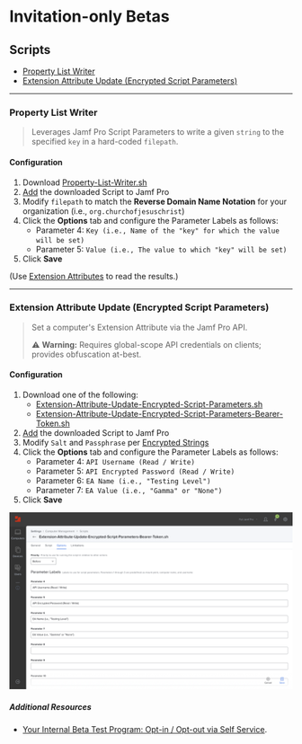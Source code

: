 # Invitation-only Betas
## Scripts

- [Property List Writer](#property-list-writer)
- [Extension Attribute Update (Encrypted Script Parameters)](#extension-attribute-update-encrypted-script-parameters)

---

### Property List Writer

> Leverages Jamf Pro Script Parameters to write a given `string` to the specified `key` in a hard-coded `filepath`.

#### Configuration

1. Download [Property-List-Writer.sh](Property-List-Writer.sh)
1. [Add](https://docs.jamf.com/10.37.0/jamf-pro/documentation/Scripts.html?hl=scripts#ID-000234ed) the downloaded Script to Jamf Pro
1. Modify `filepath` to match the **Reverse Domain Name Notation** for your organization (i.e., `org.churchofjesuschrist`)
1. Click the **Options** tab and configure the Parameter Labels as follows:
	- Parameter 4: `Key (i.e., Name of the "key" for which the value will be set)`
	- Parameter 5: `Value (i.e., The value to which "key" will be set)`
1. Click **Save**

(Use [Extension Attributes](https://github.com/dan-snelson/Invitation-only-Betas/tree/main/ExtensionAttributes) to read the results.)

---

### Extension Attribute Update (Encrypted Script Parameters)

> Set a computer's Extension Attribute via the Jamf Pro API.
> 
> :warning:  **Warning:** Requires global-scope API credentials on clients; provides obfuscation at-best.

#### Configuration

1. Download one of the following:
	- [Extension-Attribute-Update-Encrypted-Script-Parameters.sh](Extension-Attribute-Update-Encrypted-Script-Parameters.sh)
	- [Extension-Attribute-Update-Encrypted-Script-Parameters-Bearer-Token.sh](Extension-Attribute-Update-Encrypted-Script-Parameters-Bearer-Token.sh)
1. [Add](https://docs.jamf.com/10.37.0/jamf-pro/documentation/Scripts.html?hl=scripts#ID-000234ed) the downloaded Script to Jamf Pro
1. Modify `Salt` and `Passphrase` per [Encrypted Strings](https://github.com/brysontyrrell/EncryptedStrings)
1. Click the **Options** tab and configure the Parameter Labels as follows:
	- Parameter 4: `API Username (Read / Write)`
	- Parameter 5: `API Encrypted Password (Read / Write)`
	- Parameter 6: `EA Name (i.e., "Testing Level")`
	- Parameter 7: `EA Value (i.e., "Gamma" or "None")`
1. Click **Save**

![Script Parameter Labels](../images/Extension-Attribute-Update-Encrypted-Script-Parameters.png "Script Parameter Labels")

##### Additional Resources
- [Your Internal Beta Test Program: Opt-in / Opt-out via Self Service](https://github.com/dan-snelson/Internal-Beta-Test-Program/blob/master/README.md).